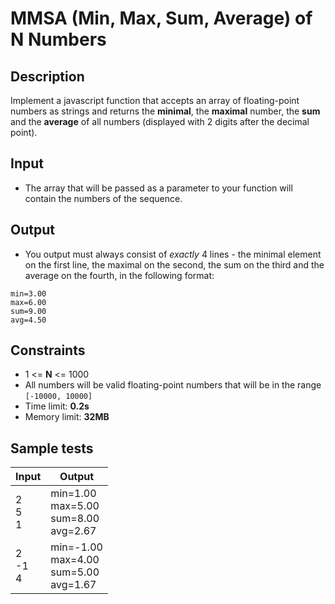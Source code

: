 # MMSA (Min, Max, Sum, Average) of N Numbers

## Description
Implement a javascript function that accepts an array of floating-point numbers as strings and returns the **minimal**, the **maximal** number, the **sum** 
and the **average** of all numbers (displayed with 2 digits after the decimal point).

## Input
- The array that will be passed as a parameter to your function will contain the numbers of the sequence.

## Output
- You output must always consist of *exactly* 4 lines - the minimal element on the first line, the maximal on the second, the sum on the third and the average on the fourth, in the following format:
```
min=3.00
max=6.00
sum=9.00
avg=4.50
```

## Constraints
- 1 <= **N** <= 1000
- All numbers will be valid floating-point numbers that will be in the range `[-10000, 10000]`
- Time limit: **0.2s**
- Memory limit: **32MB**

## Sample tests

|       Input  |                    Output                     |
|--------------|-----------------------------------------------|
| 2<br>5<br>1  | min=1.00<br>max=5.00<br>sum=8.00<br>avg=2.67  |
| 2<br>-1<br>4 | min=-1.00<br>max=4.00<br>sum=5.00<br>avg=1.67 |
